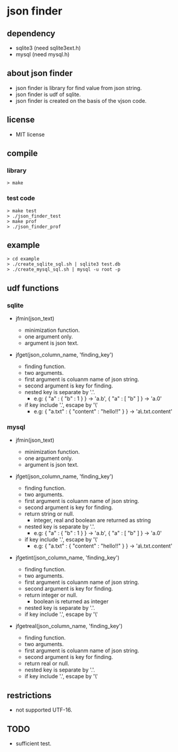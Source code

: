 # json finder

## dependency
* sqlite3 (need sqlite3ext.h)
* mysql (need mysql.h)

## about json finder
* json finder is library for find value from json string.
* json finder is udf of sqlite.
* json finder is created on the basis of the vjson code.

## license
* MIT license

## compile
### library 
    > make

### test code
    > make test
    > ./json_finder_test
    > make prof
    > ./json_finder_prof

## example 
    > cd example
    > ./create_sqlite_sql.sh | sqlite3 test.db
    > ./create_mysql_sql.sh | mysql -u root -p

## udf functions

### sqlite
* jfmin(json_text)
    * minimization function.
    * one argument only.
    * argument is json text.

* jfget(json_column_name, 'finding_key')
    * finding function.
    * two arguments.
    * first argument is coluanm name of json string.
    * second argument is key for finding.
    * nested key is separate by '.'.
        * e.g: { "a" : { "b" : 1 } } -> 'a.b', { "a" : [ "b" ] }  -> 'a.0'
    * if key include '.', escape by '\\'
        * e.g:  { "a.txt" : { "content" : "hello!!" } } -> 'a\\.txt.content'

### mysql
* jfmin(json_text)
    * minimization function.
    * one argument only.
    * argument is json text.

* jfget(json_column_name, 'finding_key')
    * finding function.
    * two arguments.
    * first argument is coluanm name of json string.
    * second argument is key for finding.
    * return string or null.
        * integer, real and boolean are returned as string
    * nested key is separate by '.'.
        * e.g: { "a" : { "b" : 1 } } -> 'a.b', { "a" : [ "b" ] }  -> 'a.0'
    * if key include '.', escape by '\\'
        * e.g:  { "a.txt" : { "content" : "hello!!" } } -> 'a\\.txt.content'

* jfgetint(json_column_name, 'finding_key')
    * finding function.
    * two arguments.
    * first argument is coluanm name of json string.
    * second argument is key for finding.
    * return integer or null.
        * boolean is returned as integer
    * nested key is separate by '.'.
    * if key include '.', escape by '\\'

* jfgetreal(json_column_name, 'finding_key')
    * finding function.
    * two arguments.
    * first argument is coluanm name of json string.
    * second argument is key for finding.
    * return real or null.
    * nested key is separate by '.'.
    * if key include '.', escape by '\\'

## restrictions
* not supported UTF-16.

## TODO
* sufficient test.
